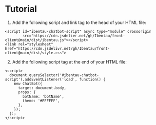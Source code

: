 # Tutorial

1. Add the following script and link tag to the head of your HTML file:

```
<script id="ibentau-chatbot-script" async type="module" crossorigin
        src="https://cdn.jsdelivr.net/gh/Ibentau/front-client@main/dist/ibentau.js"></script>
<link rel="stylesheet" href="https://cdn.jsdelivr.net/gh/Ibentau/front-client@main/dist/style.css">
```

2. Add the following script tag at the end of your HTML file:

```
<script>
  document.querySelector('#ibentau-chatbot-script').addEventListener('load', function() {
    new ChatBot({
      target: document.body,
      props: {
        botName: 'botName',
		theme: '#FFFFFF',
      },
    });
  });
</script>
```
